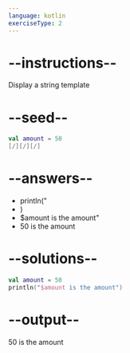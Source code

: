 ```yaml
---
language: kotlin
exerciseType: 2
---
```


# --instructions--

Display a string template

# --seed--

```kotlin
val amount = 50
[/][/][/]
```

# --answers--

- println("
- )
- $amount is the amount"
- 50 is the amount

# --solutions--

```kotlin
val amount = 50
println("$amount is the amount")
```

# --output--

50 is the amount
